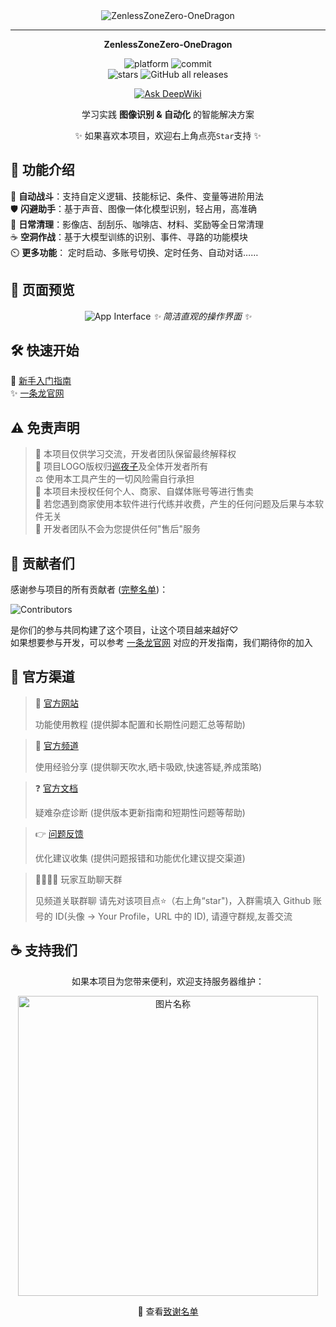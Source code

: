 <!-- markdownlint-restore -->
<div align="center">

<img src="https://socialify.git.ci/DoctorReid/ZenlessZoneZero-OneDragon/image?description=1&font=Inter&language=1&logo=https%3A%2F%2Fgithub.com%2FDoctorReid%2FZenlessZoneZero-OneDragon%2Fblob%2Fmain%2F.github%2Fimage%2Fellen.png%3Fraw%3Dtrue&name=1&owner=1&pattern=Charlie+Brown&theme=Light" alt="ZenlessZoneZero-OneDragon"/>
<div>

---

</div>

__ZenlessZoneZero-OneDragon__


<div>
    <img alt="platform" src="https://img.shields.io/badge/platform-Windows-blueviolet">
    <img alt="commit" src="https://img.shields.io/github/commit-activity/m/DoctorReid/ZenlessZoneZero-OneDragon?color=blue">
</div>
<div>
    <img alt="stars" src="https://img.shields.io/github/stars/DoctorReid/ZenlessZoneZero-OneDragon?style=social">
    <img alt="GitHub all releases" src="https://img.shields.io/github/downloads/DoctorReid/ZenlessZoneZero-OneDragon/total?style=social">
</div>

[![Ask DeepWiki](https://deepwiki.com/badge.svg)](https://deepwiki.com/OneDragon-Anything/ZenlessZoneZero-OneDragon)

学习实践 __图像识别 & 自动化__ 的智能解决方案

✨ 如果喜欢本项目，欢迎右上角点亮`Star`支持 ✨

</div>

## 🚀 功能介绍

<div align="left">

🤖 __自动战斗__：支持自定义逻辑、技能标记、条件、变量等进阶用法  
🛡️ __闪避助手__：基于声音、图像一体化模型识别，轻占用，高准确  
🧹 __日常清理__：影像店、刮刮乐、咖啡店、材料、奖励等全日常清理  
☕ __空洞作战__：基于大模型训练的识别、事件、寻路的功能模块  
⏲️ __更多功能__： 定时启动、多账号切换、定时任务、自动对话……

</div>

## 📸 页面预览

<div align="center">

![App Interface](./image/app.png#gh-light-mode-only "操作界面")
*✨ 简洁直观的操作界面 ✨*

</div>

## 🛠️ 快速开始

🔧 [新手入门指南](https://onedragon-anything.github.io/zzz/zh/quickstart.html)  
✨ [一条龙官网](https://onedragon-anything.github.io/)

## ⚠️ 免责声明

> 📌 本项目仅供学习交流，开发者团队保留最终解释权  
> 🎨 项目LOGO版权归[巡夜子](https://github.com/yokuminto)及全体开发者所有  
> ⚖️ 使用本工具产生的一切风险需自行承担  
> 🚫 本项目未授权任何个人、商家、自媒体账号等进行售卖  
> 🚫 若您遇到商家使用本软件进行代练并收费，产生的任何问题及后果与本软件无关  
> 🚫 开发者团队不会为您提供任何"售后"服务

## 🌟 贡献者们

<div>

感谢参与项目的所有贡献者 ([完整名单](https://github.com/DoctorReid/ZenlessZoneZero-OneDragon/graphs/contributors))：

![Contributors](https://contrib.rocks/image?repo=DoctorReid/ZenlessZoneZero-OneDragon&columns=12)

是你们的参与共同构建了这个项目，让这个项目越来越好♡  
如果想要参与开发，可以参考 [一条龙官网](https://onedragon-anything.github.io/) 对应的开发指南，我们期待你的加入

</div>

## 📢 官方渠道

<div>

> 🔗 [官方网站](https://one-dragon.com/)
> 
> 功能使用教程 (提供脚本配置和长期性问题汇总等帮助)

> 💬 [官方频道](https://pd.qq.com/g/onedrag00n)
> 
> 使用经验分享 (提供聊天吹水,晒卡吸欧,快速答疑,养成策略)

> ❓ [官方文档](https://docs.qq.com/doc/p/7add96a4600d363b75d2df83bb2635a7c6a969b5)
> 
> 疑难杂症诊断 (提供版本更新指南和短期性问题等帮助)

> 👉 [问题反馈](https://github.com/OneDragon-Anything/ZenlessZoneZero-OneDragon/issues)
> 
> 优化建议收集 (提供问题报错和功能优化建议提交渠道)

> 👨‍👨‍👦‍👦 玩家互助聊天群
> 
> 见频道关联群聊
> 请先对该项目点⭐（右上角“star")，入群需填入 Github 账号的 ID(头像 → Your Profile，URL 中的 ID), 请遵守群规,友善交流

</div>

## ☕ 支持我们

<div align="center">

如果本项目为您带来便利，欢迎支持服务器维护：

<img src="./image/sponsor.png" width = "480" alt="图片名称" align=center />

💖 查看[致谢名单](https://onedragon-anything.github.io/other/zh/like/thanks_2024.html)

</div>
